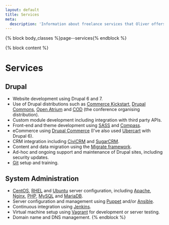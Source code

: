 ```yaml
---
layout: default
title: Services
meta:
  description: 'Information about freelance services that Oliver offers.'
---
```

{% block body_classes %}page--services{% endblock %}

{% block content %}
# Services

## Drupal

* Website development using Drupal 6 and 7.
* Use of Drupal distributions such as [Commerce Kickstart](https://www.drupal.org/project/commerce_kickstart), [Drupal Commons](https://www.drupal.org/project/commons), [Open Atrium](https://www.drupal.org/project/openatrium) and [COD](http://usecod.io) (the conference organising distribution).
* Custom module development including integration with third party APIs.
* Front-end and theme development using [SASS](http://sass-lang.com) and [Compass](http://compass-style.org).
* eCommerce using [Drupal Commerce](http://drupalcommerce.org) (I've also used [Ubercart](http://ubercart.org) with Drupal 6).
* CRM integration including [CiviCRM](http://civicrm.org) and [SugarCRM](www.sugarcrm.com).
* Content and data migration using the [Migrate framework](http://www.drupal.org/migrate).
* Ad-hoc and ongoing support and maintenance of Drupal sites, including security updates.
* [Git](http://git-scm.com) setup and training.

## System Administration

* [CentOS](http://www.centos.org), [RHEL](http://www.redhat.com/en/technologies/linux-platforms/enterprise-linux) and [Ubuntu](http://www.ubuntu.com/server) server configuration, including [Apache](http://apache.org), [Nginx](http://nginx.org), [PHP](http://php.net), [MySQL](http://mysql.com) and [MariaDB](https://mariadb.org).
* Server configuration and management using [Puppet](http://puppetlabs.com) and/or [Ansible](http://www.ansible.com).
* Continuous integration using [Jenkins](http://jenkins-ci.org).
* Virtual machine setup using [Vagrant](http://vagrantup.com) for development or server testing.
* Domain name and DNS management.
{% endblock %}
